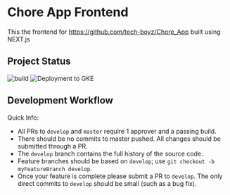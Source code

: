 # Chore App Frontend

This the frontend for https://github.com/tech-boyz/Chore_App built using NEXT.js

## Project Status

![build](https://github.com/tech-boyz/Chore-Frontend/workflows/build/badge.svg) ![Deployment to GKE](https://github.com/tech-boyz/Chore-Frontend/workflows/Deployment%20to%20GKE/badge.svg)

## Development Workflow

Quick Info:

- All PRs to `develop` and `master` require 1 approver and a passing build.
- There should be no commits to master pushed. All changes should be submitted through a PR.
- The `develop` branch contains the full history of the source code. 
- Feature branches should be based on `develop`; use `git checkout -b myFeatureBranch develop`.
- Once your feature is complete please submit a PR to `develop`. The only direct commits to `develop` should be small (such as a bug fix).
